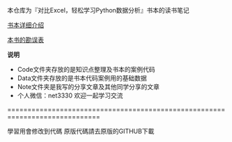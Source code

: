 本仓库为『对比Excel，轻松学习Python数据分析』书本的读书笔记

[书本详细介绍](https://github.com/junhongzhang/Excel-Python-DA/blob/master/%E6%9C%AC%E4%B9%A6%E8%AF%A6%E7%BB%86%E4%BB%8B%E7%BB%8D.md)

[本书的勘误表](https://github.com/junhongzhang/Excel-Python-DA/blob/master/%E5%8B%98%E8%AF%AF%E8%A1%A8.md)

**说明**
- Code文件夹存放的是知识点整理及书本的案例代码
- Data文件夹存放的是书本代码案例用的基础数据
- Note文件夹是我写的分享文章及其他同学分享的文章
- 个人微信：net3330 欢迎一起学习交流

=============================================================================

學習用會修改到代碼
原版代碼請去原版的GITHUB下載
